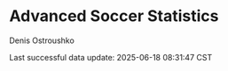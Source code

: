 # Advanced Soccer Statistics
Denis Ostroushko

<!-- gfm -->

Last successful data update: 2025-06-18 08:31:47 CST
